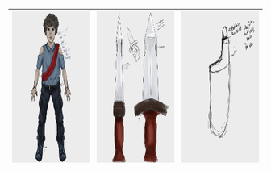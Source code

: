 | <img src="KARMA_PT_CA_1.png" width="300em" height="300em"> | <img src="KARMA_KNIFE_CA_1.png" width="300em" height="300em"> | <img src="KARMA_SHEATH_CA_1.png" width="300em" height="300em"> |
| --- | --- | --- |
